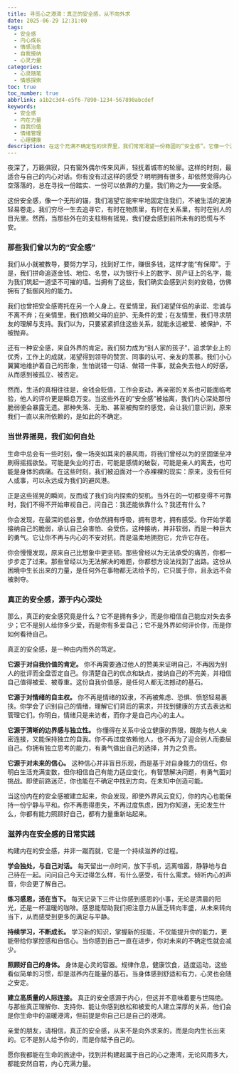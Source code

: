 ```yaml
---
title: 寻觅心之港湾：真正的安全感，从不向外求
date: 2025-06-29 12:31:00
tags:
  - 安全感
  - 内心成长
  - 情感治愈
  - 自我接纳
  - 心灵力量
categories:
  - 心灵随笔
  - 情感探索
toc: true
toc_number: true
abbrlink: a1b2c3d4-e5f6-7890-1234-567890abcdef
keywords:
  - 安全感
  - 内在力量
  - 自我价值
  - 情绪管理
  - 心理健康
description: 在这个充满不确定性的世界里，我们常常渴望一份稳固的“安全感”。它像一个温暖的港湾，让我们在风雨中得以喘息。但这份渴望，究竟该向何处寻觅？是物质的丰裕，是亲密的依偎，还是他人的肯定？或许，真正的安全感，并非来自外界的给予，而是源于我们内心深处那份坚定不移的力量。这篇文字，将带你一同探索，如何从心出发，构建属于自己的安全堡垒。
---
```


夜深了，万籁俱寂，只有窗外偶尔传来风声，轻抚着城市的轮廓。这样的时刻，最适合与自己的内心对话。你有没有过这样的感受？明明拥有很多，却依然觉得内心空落落的，总在寻找一份踏实、一份可以依靠的力量。我们称之为——安全感。

这份安全感，像一个无形的锚，我们渴望它能牢牢地固定住我们，不被生活的波涛轻易卷走。我们穷尽一生去追寻它，有时在物质里，有时在关系里，有时在别人的目光里。然而，当那些外在的支柱稍有摇晃，我们便会感到前所未有的恐慌与不安。

### 那些我们曾以为的“安全感”

我们从小就被教导，要努力学习，找到好工作，赚很多钱，这样才能“有保障”。于是，我们拼命追逐金钱、地位、名誉，以为银行卡上的数字、房产证上的名字，能为我们筑起一道坚不可摧的墙。当拥有了这些，我们确实会感到片刻的安稳，仿佛拥有了抵御风险的能力。

我们也曾把安全感寄托在另一个人身上。在爱情里，我们渴望伴侣的承诺、忠诚与不离不弃；在亲情里，我们依赖父母的庇护、无条件的爱；在友情里，我们寻求朋友的理解与支持。我们以为，只要紧紧抓住这些关系，就能永远被爱、被保护，不被抛弃。

还有一种安全感，来自外界的肯定。我们努力成为“别人家的孩子”，追求学业上的优秀，工作上的成就，渴望得到领导的赞赏、同事的认可、亲友的羡慕。我们小心翼翼地维护着自己的形象，生怕说错一句话、做错一件事，就会失去他人的好感，从而感到被孤立、被否定。

然而，生活的真相往往是，金钱会贬值，工作会变动，再亲密的关系也可能面临考验，他人的评价更是瞬息万变。当这些外在的“安全感”被抽离，我们内心深处那份脆弱便会暴露无遗。那种失落、无助、甚至被掏空的感觉，会让我们意识到，原来我们一直以来所依赖的，是如此的不确定。

### 当世界摇晃，我们如何自处

生命中总会有一些时刻，像一场突如其来的暴风雨，将我们曾经以为的坚固堡垒冲刷得摇摇欲坠。可能是失业的打击，可能是感情的破裂，可能是亲人的离去，也可能是身体的病痛。在这些时刻，我们被迫面对一个赤裸裸的现实：原来，没有任何人或事，可以永远成为我们的避风港。

正是这些摇晃的瞬间，反而成了我们向内探索的契机。当外在的一切都变得不可靠时，我们不得不开始审视自己，问自己：我还能依靠什么？我还有什么？

你会发现，在最深的低谷里，你依然拥有呼吸，拥有思考，拥有感受。你开始学着接纳自己的脆弱，承认自己会害怕、会受伤。这种接纳，并非软弱，而是一种巨大的勇气。它让你不再与内心的不安对抗，而是温柔地拥抱它，允许它存在。

你会慢慢发现，原来自己比想象中更坚韧。那些曾经以为无法承受的痛苦，你都一步步走了过来。那些曾经以为无法解决的难题，你都想方设法找到了出路。这份从困境中生长出来的力量，是任何外在事物都无法给予的，它只属于你，且永远不会被剥夺。

### 真正的安全感，源于内心深处

那么，真正的安全感究竟是什么？它不是拥有多少，而是你相信自己能应对失去多少；它不是别人给你多少爱，而是你有多爱自己；它不是外界如何评价你，而是你如何看待自己。

真正的安全感，是一种由内而外的笃定。

**它源于对自我价值的肯定。** 你不再需要通过他人的赞美来证明自己，不再因为别人的批评而全盘否定自己。你清楚自己的优点和缺点，接纳自己的不完美，并相信自己值得被爱、被尊重。这份自我价值感，是任何人都无法撼动的基石。

**它源于对情绪的自主权。** 你不再是情绪的奴隶，不再被焦虑、恐惧、愤怒轻易裹挟。你学会了识别自己的情绪，理解它们背后的需求，并找到健康的方式去表达和管理它们。你明白，情绪只是来访者，而你才是自己内心的主人。

**它源于清晰的边界感与独立性。** 你懂得在关系中设立健康的界限，既能与他人亲密连接，又能保持独立的自我。你不再过度依赖他人，也不再为了迎合别人而委屈自己。你拥有独立思考的能力，有勇气做出自己的选择，并为之负责。

**它源于对未来的信心。** 这种信心并非盲目乐观，而是基于对自身能力的信任。你明白生活充满变数，但你相信自己有能力适应变化，有智慧解决问题，有勇气面对挑战。即使前路迷茫，你也能在不确定中找到方向，在未知中创造可能。

当这份内在的安全感被建立起来，你会发现，即使外界风云变幻，你的内心也能保持一份宁静与平和。你不再患得患失，不再过度焦虑，因为你知道，无论发生什么，你都有能力照顾好自己，都有力量重新站起来。

### 滋养内在安全感的日常实践

构建内在的安全感，并非一蹴而就，它是一个持续滋养的过程。

**学会独处，与自己对话。** 每天留出一点时间，放下手机，远离喧嚣，静静地与自己待在一起。问问自己今天过得怎么样，有什么感受，有什么需求。倾听内心的声音，你会更了解自己。

**练习感恩，活在当下。** 每天记录下三件让你感到感恩的小事，无论是清晨的阳光，还是一杯温暖的咖啡。感恩能帮助我们把注意力从匮乏转向丰盛，从未来转向当下，从而感受到更多的满足与平静。

**持续学习，不断成长。** 学习新的知识，掌握新的技能，不仅能提升你的能力，更能带给你掌控感和自信心。当你感到自己一直在进步，你对未来的不确定性就会减少。

**照顾好自己的身体。** 身体是心灵的容器。规律作息，健康饮食，适度运动，这些看似简单的习惯，却是滋养内在能量的基石。当身体感到舒适和有力，心灵也会随之安定。

**建立高质量的人际连接。** 真正的安全感源于内心，但这并不意味着要与世隔绝。与那些真正理解你、支持你、能让你感到放松和被爱的人建立深厚的关系，他们会是你生命中的温暖港湾，但前提是你自己已是自己的港湾。

亲爱的朋友，请相信，真正的安全感，从来不是向外求来的，而是向内生长出来的。它不是别人给予你的，而是你赋予自己的。

愿你我都能在生命的旅途中，找到并构建起属于自己的心之港湾，无论风雨多大，都能安然自若，内心充满力量。